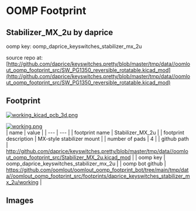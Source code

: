 # OOMP Footprint  
## Stabilizer_MX_2u  by daprice  
  
oomp key: oomp_daprice_keyswitches_stabilizer_mx_2u  
  
source repo at: [http://github.com/daprice/keyswitches.pretty/blob/master/tmp/data//oomlout_oomp_footprint_src/SW_PG1350_reversible_rotatable.kicad_mod](http://github.com/daprice/keyswitches.pretty/blob/master/tmp/data//oomlout_oomp_footprint_src/SW_PG1350_reversible_rotatable.kicad_mod)  
## Footprint  
  
[![working_kicad_pcb_3d.png](working_kicad_pcb_3d_600.png)](working_kicad_pcb_3d.png)  
  
[![working.png](working_600.png)](working.png)  
| name | value | 
| --- | --- | 
| footprint name | Stabilizer_MX_2u | 
| footprint description | MX-style stabilizer mount | 
| number of pads | 4 | 
| github path | http://github.com/daprice/keyswitches.pretty/blob/master/tmp/data//oomlout_oomp_footprint_src/Stabilizer_MX_2u.kicad_mod | 
| oomp key | oomp_daprice_keyswitches_stabilizer_mx_2u | 
| oomp bot github | https://github.com/oomlout/oomlout_oomp_footprint_bot/tree/main/tmp/data//oomlout_oomp_footprint_src/footprints/daprice_keyswitches_stabilizer_mx_2u/working | 
## Images  
